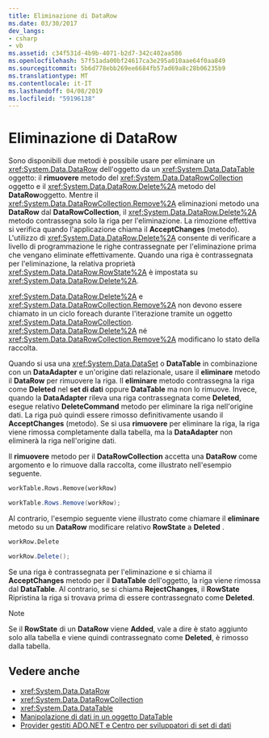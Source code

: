 ```yaml
---
title: Eliminazione di DataRow
ms.date: 03/30/2017
dev_langs:
- csharp
- vb
ms.assetid: c34f531d-4b9b-4071-b2d7-342c402aa586
ms.openlocfilehash: 57f51ada00bf24617ca3e295a010aae64f0aa849
ms.sourcegitcommit: 5b6d778ebb269ee6684fb57ad69a8c28b06235b9
ms.translationtype: MT
ms.contentlocale: it-IT
ms.lasthandoff: 04/08/2019
ms.locfileid: "59196138"
---
```

# <a name="datarow-deletion"></a>Eliminazione di DataRow
Sono disponibili due metodi è possibile usare per eliminare un <xref:System.Data.DataRow> dell'oggetto da un <xref:System.Data.DataTable> oggetto: il **rimuovere** metodo del <xref:System.Data.DataRowCollection> oggetto e il <xref:System.Data.DataRow.Delete%2A> metodo del **DataRow**oggetto. Mentre il <xref:System.Data.DataRowCollection.Remove%2A> eliminazioni metodo una **DataRow** dal **DataRowCollection**, il <xref:System.Data.DataRow.Delete%2A> metodo contrassegna solo la riga per l'eliminazione. La rimozione effettiva si verifica quando l'applicazione chiama il **AcceptChanges** (metodo). L'utilizzo di <xref:System.Data.DataRow.Delete%2A> consente di verificare a livello di programmazione le righe contrassegnate per l'eliminazione prima che vengano eliminate effettivamente. Quando una riga è contrassegnata per l'eliminazione, la relativa proprietà <xref:System.Data.DataRow.RowState%2A> è impostata su <xref:System.Data.DataRow.Delete%2A>.  
  
 <xref:System.Data.DataRow.Delete%2A> e <xref:System.Data.DataRowCollection.Remove%2A> non devono essere chiamato in un ciclo foreach durante l'iterazione tramite un oggetto <xref:System.Data.DataRowCollection>. <xref:System.Data.DataRow.Delete%2A> né <xref:System.Data.DataRowCollection.Remove%2A> modificano lo stato della raccolta.  
  
 Quando si usa una <xref:System.Data.DataSet> o **DataTable** in combinazione con un **DataAdapter** e un'origine dati relazionale, usare il **eliminare** metodo il  **DataRow** per rimuovere la riga. Il **eliminare** metodo contrassegna la riga come **Deleted** nel **set di dati** oppure **DataTable** ma non lo rimuove. Invece, quando la **DataAdapter** rileva una riga contrassegnata come **Deleted**, esegue relativo **DeleteCommand** metodo per eliminare la riga nell'origine dati. La riga può quindi essere rimosso definitivamente usando il **AcceptChanges** (metodo). Se si usa **rimuovere** per eliminare la riga, la riga viene rimossa completamente dalla tabella, ma la **DataAdapter** non eliminerà la riga nell'origine dati.  
  
 Il **rimuovere** metodo per il **DataRowCollection** accetta una **DataRow** come argomento e lo rimuove dalla raccolta, come illustrato nell'esempio seguente.  
  
```vb  
workTable.Rows.Remove(workRow)  
```  
  
```csharp  
workTable.Rows.Remove(workRow);  
```  
  
 Al contrario, l'esempio seguente viene illustrato come chiamare il **eliminare** metodo su un **DataRow** modificare relativo **RowState** a **Deleted** .  
  
```vb  
workRow.Delete  
```  
  
```csharp  
workRow.Delete();  
```  
  
 Se una riga è contrassegnata per l'eliminazione e si chiama il **AcceptChanges** metodo per il **DataTable** dell'oggetto, la riga viene rimossa dal **DataTable**. Al contrario, se si chiama **RejectChanges**, il **RowState** Ripristina la riga si trovava prima di essere contrassegnato come **Deleted**.  
  
> [!NOTE]
>  Se il **RowState** di un **DataRow** viene **Added**, vale a dire è stato aggiunto solo alla tabella e viene quindi contrassegnato come **Deleted**, è rimosso dalla tabella.  
  
## <a name="see-also"></a>Vedere anche

- <xref:System.Data.DataRow>
- <xref:System.Data.DataRowCollection>
- <xref:System.Data.DataTable>
- [Manipolazione di dati in un oggetto DataTable](../../../../../docs/framework/data/adonet/dataset-datatable-dataview/manipulating-data-in-a-datatable.md)
- [Provider gestiti ADO.NET e Centro per sviluppatori di set di dati](https://go.microsoft.com/fwlink/?LinkId=217917)
